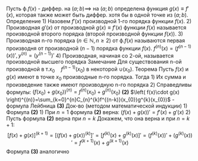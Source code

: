 Пусть ф.$f(x)$ - диффер. на $(a;b)\implies$ на $(a;b)$ определена функция $g(x)\equiv f'(x)$, которая также может быть диффер. хотя бы в одной точке из $(a;b)$.
Определение
	1) Назовем $f'(x)$ производной 1-го порядка функции $f(x)$.
	2) Производная $g'(x)$ от производной $g(x)\equiv f'(x)$ функции $f(x)$ называется производной второго порядка (второй производной функции $f(x)$).
	3) Производная n-го порядка $(n\in \mathbb{N},n\geq2)$ от ф.$f(x)$ называются первая производня от производной $(n - 1)$ порядка функции $f(x)$. $f^{(n)}(x)=(f^{(n-1)}(x))',y^{(n)}=(y^{(n-1)})'$
	4) Производная, начиная со 2-ой, называется производной высшего порядка
Замечание
	Для существования n-ой производной в т.$x_{0}\quad f^{(n-1)}(x_{0})$ в некоторой $\cup(x_{0})$.
Теорема
	Пусть
		$f(x)$ и $g(x)$ имеют в точке $x_{0}$ производные n-го порядка.
	Тогда
		1) Их сумма и произведение также имеют производную n-го порядка
		2) Справедливы формулы:
			$(f(x_{0})+g(x_{0}))^{(n)}=f^{(n)}(x_{0})+g^{(n)}(x_{0})$ **(2)**
			$\left( f(x)\cdot g(x) \right)^{(n)}=\sum_{k=0}^{n}C_{n}^{k}f^{(n-k)}(x_{0})g^{k}(x_{0})$ - формула Лейбница **(3)**
Док-во (методом математической индукции)
	1) Формула **(2)**
		1) При $n=1$ формула **(2)** верна: $(f(x)+g(x))'=f'(x)+g'(x)$
		2) Пусть формула **(2)** верна при $n=k$
		Докажем, что она верна и при $n=k+1$:
$$
\left[ f(x)+g(x) \right]^{(k+1)}=
\left[ (f(x)+g(x))^{(k)} \right]'=
\left[ f^{(k)}(x)+g^{(k)}(x)   \right]'=
(f^{(k)} (x))'+(g^{(k)} (x))'=
f^{(k+1)}(x)+g^{(k+1)}(x)  
$$
Формула **(3)** аналогично